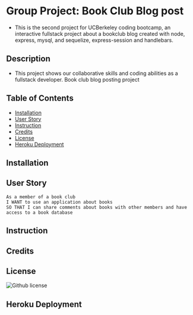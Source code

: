 # Group Project: Book Club Blog post
- This is the second project for UCBerkeley coding bootcamp, an interactive fullstack project about a bookclub blog created with node, express, mysql, and sequelize, express-session and handlebars.
## Description
- This project shows our collaborative skills and coding abilities as a fullstack developer. Book club blog posting project  

## Table of Contents
  - [Installation](#installation)
  - [User Story](#user-story)
  - [Instruction](#instruction)
  - [Credits](#credits)
  - [License](#license)
  - [Heroku Deployment](#heroku-deployment)

## Installation

## User Story 
```
As a member of a book club 
I WANT to use an application about books 
SO THAT I can share comments about books with other members and have access to a book database

```
## Instruction
    
## Credits

## License
 ![Github license](https://img.shields.io/badge/license-MIT-blue.svg) 

## Heroku Deployment

